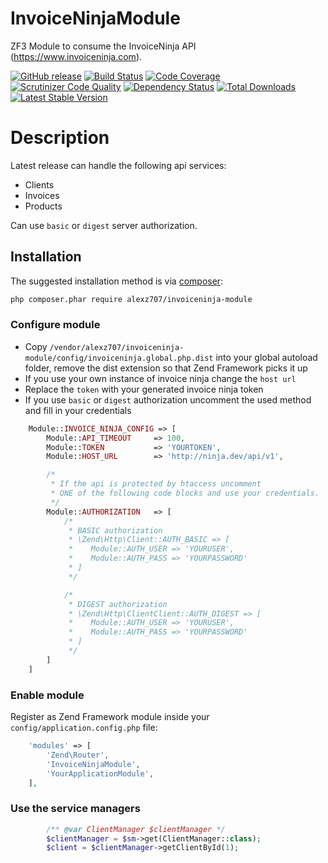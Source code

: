 InvoiceNinjaModule
=================
ZF3 Module to consume the InvoiceNinja API (https://www.invoiceninja.com).

[![GitHub release](https://img.shields.io/github/release/alexz707/InvoiceNinjaModule.svg)](https://github.com/alexz707/InvoiceNinjaModule/releases)
[![Build Status](https://travis-ci.org/alexz707/InvoiceNinjaModule.svg?branch=master)](https://travis-ci.org/alexz707/InvoiceNinjaModule)
[![Code Coverage](https://scrutinizer-ci.com/g/alexz707/InvoiceNinjaModule/badges/coverage.png?b=master)](https://scrutinizer-ci.com/g/alexz707/InvoiceNinjaModule/?branch=master)
[![Scrutinizer Code Quality](https://scrutinizer-ci.com/g/alexz707/InvoiceNinjaModule/badges/quality-score.png?b=master)](https://scrutinizer-ci.com/g/alexz707/InvoiceNinjaModule/?branch=master)
[![Dependency Status](https://www.versioneye.com/user/projects/59025f0a45de6b004ab703e8/badge.svg)](https://www.versioneye.com/user/projects/59025f0a45de6b004ab703e8)
[![Total Downloads](https://poser.pugx.org/alexz707/invoiceninja-module/downloads)](https://packagist.org/packages/alexz707/invoiceninja-module)
[![Latest Stable Version](https://poser.pugx.org/alexz707/invoiceninja-module/v/stable.png)](https://packagist.org/packages/alexz707/invoiceninja-module)

Description
==================

Latest release can handle the following api services:

* Clients
* Invoices
* Products

Can use `basic` or `digest` server authorization.


## Installation

The suggested installation method is via [composer](https://getcomposer.org/):

```sh
php composer.phar require alexz707/invoiceninja-module
```
### Configure module
* Copy `/vendor/alexz707/invoiceninja-module/config/invoiceninja.global.php.dist` into your global autoload folder, remove the dist extension so that Zend Framework picks it up
* If you use your own instance of invoice ninja change the `host url`
* Replace the `token` with your generated invoice ninja token
* If you use `basic` or `digest` authorization uncomment the used method and fill in your credentials

```php
    Module::INVOICE_NINJA_CONFIG => [
        Module::API_TIMEOUT     => 100,
        Module::TOKEN           => 'YOURTOKEN',
        Module::HOST_URL        => 'http://ninja.dev/api/v1',

        /*
         * If the api is protected by htaccess uncomment
         * ONE of the following code blocks and use your credentials.
         */
        Module::AUTHORIZATION   => [
            /*
             * BASIC authorization
             * \Zend\Http\Client::AUTH_BASIC => [
             *    Module::AUTH_USER => 'YOURUSER',
             *    Module::AUTH_PASS => 'YOURPASSWORD'
             * ]
             */

            /*
             * DIGEST authorization
             * \Zend\Http\ClientClient::AUTH_DIGEST => [
             *    Module::AUTH_USER => 'YOURUSER',
             *    Module::AUTH_PASS => 'YOURPASSWORD'
             * ]
             */
        ]
    ]
```

### Enable module 
Register as Zend Framework module inside your ```config/application.config.php``` file:

```php
    'modules' => [
        'Zend\Router',
        'InvoiceNinjaModule',
        'YourApplicationModule',
    ],
```
### Use the service managers

```php
        /** @var ClientManager $clientManager */
        $clientManager = $sm->get(ClientManager::class);
        $client = $clientManager->getClientById(1);
```



